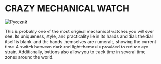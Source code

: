 # CRAZY MECHANICAL WATCH

[![Русский](https://img.shields.io/badge/Перевод-Русский-success?style=for-the-badge&color=991b1b)](README.md)

This is probably one of the most original mechanical watches you will ever see. Its uniqueness, style, and practicality lie in its hands and dial: the dial itself is blank, and the hands themselves are numerals, showing the current time. A switch between dark and light themes is provided to reduce eye strain. Additionally, buttons also allow you to track time in several time zones around the world.
